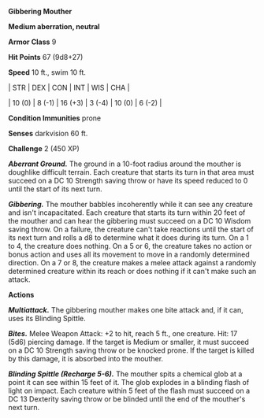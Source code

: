 **Gibbering Mouther**

**Medium aberration, neutral**

**Armor Class** 9

**Hit Points** 67 (9d8+27)

**Speed** 10 ft., swim 10 ft.

|   STR   |   DEX   |   CON   |   INT   |   WIS   |   CHA   |
  
| 10 (0) | 8 (-1) | 16 (+3) | 3 (-4) | 10 (0) | 6 (-2) |

**Condition Immunities** prone

**Senses** darkvision 60 ft.

**Challenge** 2 (450 XP)

***Aberrant Ground.*** The ground in a 10-foot radius around the mouther is doughlike difficult terrain. Each creature that starts its turn in that area must succeed on a DC 10 Strength saving throw or have its speed reduced to 0 until the start of its next turn.

***Gibbering.*** The mouther babbles incoherently while it can see any creature and isn't incapacitated. Each creature that starts its turn within 20 feet of the mouther and can hear the gibbering must succeed on a DC 10 Wisdom saving throw. On a failure, the creature can't take reactions until the start of its next turn and rolls a d8 to determine what it does during its turn. On a 1 to 4, the creature does nothing. On a 5 or 6, the creature takes no action or bonus action and uses all its movement to move in a randomly determined direction. On a 7 or 8, the creature makes a melee attack against a randomly determined creature within its reach or does nothing if it can't make such an attack.

**Actions**

***Multiattack.*** The gibbering mouther makes one bite attack and, if it can, uses its Blinding Spittle.

***Bites.*** Melee Weapon Attack: +2 to hit, reach 5 ft., one creature. Hit: 17 (5d6) piercing damage. If the target is Medium or smaller, it must succeed on a DC 10 Strength saving throw or be knocked prone. If the target is killed by this damage, it is absorbed into the mouther.

***Blinding Spittle (Recharge 5-6).*** The mouther spits a chemical glob at a point it can see within 15 feet of it. The glob explodes in a blinding flash of light on impact. Each creature within 5 feet of the flash must succeed on a DC 13 Dexterity saving throw or be blinded until the end of the mouther's next turn.

